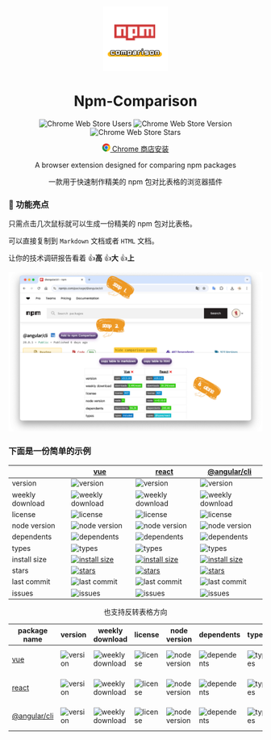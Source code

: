 <div align="center">

<img src="./images/logo-128.png" width="128"/>

# Npm-Comparison

![Chrome Web Store Users](https://img.shields.io/chrome-web-store/users/opijdickacjhbendcbbabpgffoppphdg)
![Chrome Web Store Version](https://img.shields.io/chrome-web-store/v/opijdickacjhbendcbbabpgffoppphdg)
![Chrome Web Store Stars](https://img.shields.io/chrome-web-store/stars/opijdickacjhbendcbbabpgffoppphdg)

<p>
    <a href="https://chromewebstore.google.com/detail/npm-comparison/opijdickacjhbendcbbabpgffoppphdg?authuser=0&hl=zh-CN" target="_blank">
    <img src="./images/chrome.png" width="16" /> Chrome 商店安装
  </a>
</p>

<p>A browser extension designed for comparing npm packages</p>
<p>一款用于快速制作精美的 npm 包对比表格的浏览器插件</p>

</div>

### 🚀 功能亮点

只需点击几次鼠标就可以生成一份精美的 npm 包对比表格。

可以直接复制到 `Markdown` 文档或者 `HTML` 文档。

让你的技术调研报告看着 👍**高** 👍**大** 👍**上**

![](./images/demo.jpg)

### 下面是一份简单的示例

|                 | [vue][link_7hzi9h]                         | [react][link_q0wiqm]                       | [@angular/cli][link_6wz3oj]                |
| --------------- | ------------------------------------------ | ------------------------------------------ | ------------------------------------------ |
| version         | ![version][img_asyfav]                     | ![version][img_83afu9]                     | ![version][img_dbr3wh]                     |
| weekly download | ![weekly download][img_2u6x9m]             | ![weekly download][img_v51vlb]             | ![weekly download][img_zpfhsh]             |
| license         | ![license][img_qses12]                     | ![license][img_1clppb]                     | ![license][img_a7oqux]                     |
| node version    | ![node version][img_7nwzeo]                | ![node version][img_p4i3hw]                | ![node version][img_asv4yz]                |
| dependents      | ![dependents][img_98bapa]                  | ![dependents][img_w7dkac]                  | ![dependents][img_q47b4n]                  |
| types           | ![types][img_0te112]                       | ![types][img_iltqqx]                       | ![types][img_ban65z]                       |
| install size    | [![install size][erioa7_img]][erioa7_link] | [![install size][lurkrk_img]][lurkrk_link] | [![install size][9xp0zt_img]][9xp0zt_link] |
| stars           | [![stars][7azeso_img]][7azeso_link]        | [![stars][u6gz1y_img]][u6gz1y_link]        | [![stars][q7riln_img]][q7riln_link]        |
| last commit     | ![last commit][img_98s6h1]                 | ![last commit][img_90nwim]                 | ![last commit][img_gh66ch]                 |
| issues          | ![issues][img_u9gx33]                      | ![issues][img_y6jgdn]                      | ![issues][img_88jxay]                      |

[link_7hzi9h]: https://www.npmjs.com/package/vue
[link_q0wiqm]: https://www.npmjs.com/package/react
[link_6wz3oj]: https://www.npmjs.com/package/@angular/cli
[img_asyfav]: https://flat.badgen.net/npm/v/vue
[img_83afu9]: https://flat.badgen.net/npm/v/react
[img_dbr3wh]: https://flat.badgen.net/npm/v/@angular/cli
[img_2u6x9m]: https://flat.badgen.net/npm/dw/vue
[img_v51vlb]: https://flat.badgen.net/npm/dw/react
[img_zpfhsh]: https://flat.badgen.net/npm/dw/@angular/cli
[img_qses12]: https://flat.badgen.net/npm/license/vue
[img_1clppb]: https://flat.badgen.net/npm/license/react
[img_a7oqux]: https://flat.badgen.net/npm/license/@angular/cli
[img_7nwzeo]: https://flat.badgen.net/npm/node/vue
[img_p4i3hw]: https://flat.badgen.net/npm/node/react
[img_asv4yz]: https://flat.badgen.net/npm/node/@angular/cli
[img_98bapa]: https://flat.badgen.net/npm/dependents/vue
[img_w7dkac]: https://flat.badgen.net/npm/dependents/react
[img_q47b4n]: https://flat.badgen.net/npm/dependents/@angular/cli
[img_0te112]: https://flat.badgen.net/npm/types/vue
[img_iltqqx]: https://flat.badgen.net/npm/types/react
[img_ban65z]: https://flat.badgen.net/npm/types/@angular/cli
[erioa7_link]: https://packagephobia.com/result?p=vue
[erioa7_img]: https://packagephobia.com/badge?p=vue
[lurkrk_link]: https://packagephobia.com/result?p=react
[lurkrk_img]: https://packagephobia.com/badge?p=react
[9xp0zt_link]: https://packagephobia.com/result?p=@angular/cli
[9xp0zt_img]: https://packagephobia.com/badge?p=@angular/cli
[7azeso_link]: https://github.com/vuejs/core/tree/main/packages/vue#readme
[7azeso_img]: https://img.shields.io/github/stars/vuejs/core?color=white&label
[u6gz1y_link]: https://react.dev/
[u6gz1y_img]: https://img.shields.io/github/stars/facebook/react?color=white&label
[q7riln_link]: https://github.com/angular/angular-cli
[q7riln_img]: https://img.shields.io/github/stars/angular/angular-cli?color=white&label
[img_98s6h1]: https://flat.badgen.net/github/last-commit/vuejs/core
[img_90nwim]: https://flat.badgen.net/github/last-commit/facebook/react
[img_gh66ch]: https://flat.badgen.net/github/last-commit/angular/angular-cli
[img_u9gx33]: https://flat.badgen.net/github/issues/vuejs/core
[img_y6jgdn]: https://flat.badgen.net/github/issues/facebook/react
[img_88jxay]: https://flat.badgen.net/github/issues/angular/angular-cli

<div align="center"> 也支持反转表格方向 </div>

| package name                | version                | weekly download                | license                | node version                | dependents                | types                | install size                               | stars                               | last commit                | issues                |
| --------------------------- | ---------------------- | ------------------------------ | ---------------------- | --------------------------- | ------------------------- | -------------------- | ------------------------------------------ | ----------------------------------- | -------------------------- | --------------------- |
| [vue][link_0as2bd]          | ![version][img_0kgprd] | ![weekly download][img_dihcl1] | ![license][img_jw72v8] | ![node version][img_r6ryxv] | ![dependents][img_bo4mqk] | ![types][img_kgvopx] | [![install size][aa43ii_img]][aa43ii_link] | [![stars][vos3yg_img]][vos3yg_link] | ![last commit][img_myim5h] | ![issues][img_zi3ikw] |
| [react][link_12mtjh]        | ![version][img_3d0a9j] | ![weekly download][img_cbcday] | ![license][img_p21yjq] | ![node version][img_ap1nd4] | ![dependents][img_s1tciq] | ![types][img_ylkwec] | [![install size][6hlshp_img]][6hlshp_link] | [![stars][g9oyux_img]][g9oyux_link] | ![last commit][img_4b2c45] | ![issues][img_ofmxjh] |
| [@angular/cli][link_rvgf2l] | ![version][img_xk99g4] | ![weekly download][img_6vcbys] | ![license][img_kng3s0] | ![node version][img_f8u80k] | ![dependents][img_vjn9fh] | ![types][img_30xb50] | [![install size][m8g7bp_img]][m8g7bp_link] | [![stars][yx7j6s_img]][yx7j6s_link] | ![last commit][img_iqtml2] | ![issues][img_48hzl9] |

[link_0as2bd]: https://www.npmjs.com/package/vue
[img_0kgprd]: https://flat.badgen.net/npm/v/vue
[img_dihcl1]: https://flat.badgen.net/npm/dw/vue
[img_jw72v8]: https://flat.badgen.net/npm/license/vue
[img_r6ryxv]: https://flat.badgen.net/npm/node/vue
[img_bo4mqk]: https://flat.badgen.net/npm/dependents/vue
[img_kgvopx]: https://flat.badgen.net/npm/types/vue
[aa43ii_link]: https://packagephobia.com/result?p=vue
[aa43ii_img]: https://packagephobia.com/badge?p=vue
[vos3yg_link]: https://github.com/vuejs/core/tree/main/packages/vue#readme
[vos3yg_img]: https://img.shields.io/github/stars/vuejs/core?color=white&label
[img_myim5h]: https://flat.badgen.net/github/last-commit/vuejs/core
[img_zi3ikw]: https://flat.badgen.net/github/issues/vuejs/core
[link_12mtjh]: https://www.npmjs.com/package/react
[img_3d0a9j]: https://flat.badgen.net/npm/v/react
[img_cbcday]: https://flat.badgen.net/npm/dw/react
[img_p21yjq]: https://flat.badgen.net/npm/license/react
[img_ap1nd4]: https://flat.badgen.net/npm/node/react
[img_s1tciq]: https://flat.badgen.net/npm/dependents/react
[img_ylkwec]: https://flat.badgen.net/npm/types/react
[6hlshp_link]: https://packagephobia.com/result?p=react
[6hlshp_img]: https://packagephobia.com/badge?p=react
[g9oyux_link]: https://react.dev/
[g9oyux_img]: https://img.shields.io/github/stars/facebook/react?color=white&label
[img_4b2c45]: https://flat.badgen.net/github/last-commit/facebook/react
[img_ofmxjh]: https://flat.badgen.net/github/issues/facebook/react
[link_rvgf2l]: https://www.npmjs.com/package/@angular/cli
[img_xk99g4]: https://flat.badgen.net/npm/v/@angular/cli
[img_6vcbys]: https://flat.badgen.net/npm/dw/@angular/cli
[img_kng3s0]: https://flat.badgen.net/npm/license/@angular/cli
[img_f8u80k]: https://flat.badgen.net/npm/node/@angular/cli
[img_vjn9fh]: https://flat.badgen.net/npm/dependents/@angular/cli
[img_30xb50]: https://flat.badgen.net/npm/types/@angular/cli
[m8g7bp_link]: https://packagephobia.com/result?p=@angular/cli
[m8g7bp_img]: https://packagephobia.com/badge?p=@angular/cli
[yx7j6s_link]: https://github.com/angular/angular-cli
[yx7j6s_img]: https://img.shields.io/github/stars/angular/angular-cli?color=white&label
[img_iqtml2]: https://flat.badgen.net/github/last-commit/angular/angular-cli
[img_48hzl9]: https://flat.badgen.net/github/issues/angular/angular-cli
